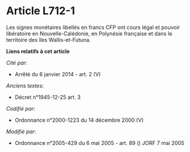 # Article L712-1

Les signes monétaires libellés en francs CFP ont cours légal et pouvoir libératoire en Nouvelle-Calédonie, en Polynésie
française et dans le territoire des îles Wallis-et-Futuna.

**Liens relatifs à cet article**

_Cité par_:

  - Arrêté du 6 janvier 2014 - art. 2 (V)

_Anciens textes_:

  - Décret n°1945-12-25 art. 3

_Codifié par_:

  - Ordonnance n°2000-1223 du 14 décembre 2000 (V)

_Modifié par_:

  - Ordonnance n°2005-429 du 6 mai 2005 - art. 89 () JORF 7 mai 2005

